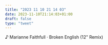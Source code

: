 ```yaml
---
title: "2023 11 10 21 14 03"
date: 2023-11-10T21:14:03+01:00
draft: false
type: "tweet"
---
```


♪ Marianne Faithfull · Broken English (12" Remix)
